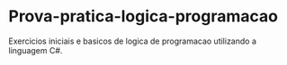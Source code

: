 # Prova-pratica-logica-programacao
Exercicios iniciais e basicos de logica de programacao utilizando a linguagem C#.

